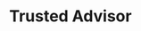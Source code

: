 ---
title: Trusted Advisor
key : CP-TA
skills : Behaviour, Mindset, Competency
difficulty  : easy
area : Competency
questions :
    - "CP-TA-01: Tell me about a time when you challenged a business initiative, based on your knowledge of best practices."
    - "CP-TA-02: Describe a time when you managed a particularly sensitive situation from an employee, client, or vendor perspective."
    - "CP-TA-03: Describe a situation when you applied your expertise to address or resolve a challenging problem."
    - "CP-TA-04: Tell me about a time when you used your professional expertise to influence a change in organisational policy."
    - "CP-TA-05: Describe how you have successfully established credibility with others in your organisation."
    - "CP-TA-06: Tell me about your most challenging experience when you had to influence a business leader to endorse a proposed plan of action."
    - "CP-TA-07: Describe the steps you have taken to understand competitor offerings."
    - "CP-TA-08: Tell me about a time when you had to communicate a complex technical issue to someone who was unfamiliar with your area of expertise. How did you determine your message was understood?"
    - "CP-TA-09: Tell me about a time when you had to apply your technical knowledge to meet business requirements."
    - "CP-TA-10: Tell me about a time when your technical expertise contributed to product innovation or strategic direction."
    - "CP-TA-11: In your previous role, how did you establish credibility as a technical advisor?"
desirable :
    - Worked to establish a true partnership with the client that was mutually satisfying and productive
    - Used knowledge of the business to analyse and interpret information that provided insight to others
    - Used business understanding and acumen to guide others in making informed decisions
    - Enhanced credibility by anticipating business needs
    - Demonstrated integrity and professionalism while handling sensitive, work-related matters

bonus_points:
    - Established a long-term partnership with the client that was mutually satisfying and productive
    - Used extensive knowledge of the business, its competitors, and markets to analyse and interpret information that provided insight to others
    - Used business understanding and acumen to guide senior-level stakeholders in making informed decisions
    - Enhanced their credibility by anticipating business needs and providing reasonable solutions
    - Demonstrated integrity and professionalism while handling critically sensitive, work-related
---